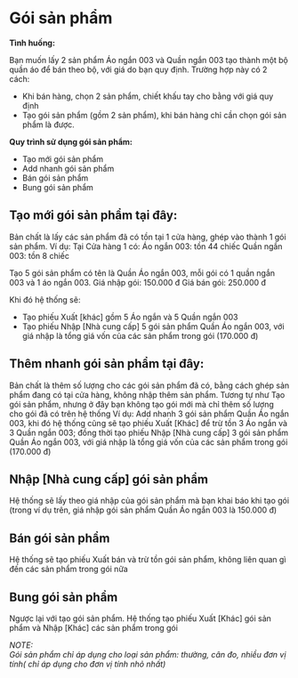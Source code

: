 # Gói sản phẩm
**Tình huống:**

Bạn muốn lấy 2 sản phẩm Áo ngắn 003 và Quần ngắn 003 tạo thành một bộ quần áo để bán theo bộ, với giá do bạn quy định. Trường hợp này có 2 cách:
-  Khi bán hàng, chọn 2 sản phẩm, chiết khấu tay cho bằng với giá quy định
- Tạo gói sản phẩm (gồm 2 sản phẩm), khi bán hàng chỉ cần chọn gói sản phẩm là được.

**Quy trình sử dụng gói sản phẩm:**
* Tạo mới gói sản phẩm
* Add nhanh gói sản phẩm
* Bán gói sản phẩm
* Bung gói sản phẩm
## Tạo mới gói sản phẩm tại đây:
Bản chất là lấy các sản phẩm đã có tồn tại 1 cửa hàng, ghép vào thành 1 gói sản phẩm.
Ví dụ: Tại Cửa hàng 1 có:
Áo ngắn 003: tồn 44 chiếc
Quần ngắn 003: tồn 8 chiếc

Tạo 5 gói sản phẩm có tên là Quần Áo ngắn 003, mỗi gói có 1 quần ngắn 003 và 1 áo ngắn 003.
Giá nhập gói: 150.000 đ
Giá bán gói: 250.000 đ

Khi đó hệ thống sẽ:
- Tạo phiếu Xuất [khác] gồm 5 Áo ngắn và 5 Quần ngắn 003
- Tạo phiếu Nhập [Nhà cung cấp] 5 gói sản phẩm Quần Áo ngắn 003, với giá nhập là tổng giá vốn của các sản phẩm trong gói (170.000 đ)

## Thêm nhanh gói sản phẩm tại đây:
Bản chất là thêm số lượng cho các gói sản phẩm đã có, bằng cách ghép sản phẩm đang có tại cửa hàng, không nhập thêm sản phẩm.
Tương tự như Tạo gói sản phẩm, nhưng ở đây bạn không tạo gói mới mà chỉ thêm số lượng cho gói đã có trên hệ thống
Ví dụ: Add nhanh 3 gói sản phẩm Quần Áo ngắn 003, khi đó hệ thống cũng sẽ tạo phiếu Xuất [Khác] để trừ tồn 3 Áo ngắn và 3 Quần ngắn 003; đồng thời tạo phiếu Nhập [Nhà cung cấp] 3 gói sản phẩm Quần Áo ngắn 003, với giá nhập là tổng giá vốn của các sản phẩm trong gói (170.000 đ)

## Nhập [Nhà cung cấp] gói sản phẩm
Hệ thống sẽ lấy theo giá nhập của gói sản phẩm mà bạn khai báo khi tạo gói (trong ví dụ trên, giá nhập gói sản phẩm Quần Áo ngắn 003 là 150.000 đ)

## Bán gói sản phẩm
Hệ thống sẽ tạo phiếu Xuất bán và trừ tồn gói sản phẩm, không liên quan gì đến các sản phẩm trong gói nữa

## Bung gói sản phẩm
Ngược lại với tạo gói sản phẩm. Hệ thống tạo phiếu Xuất [Khác] gói sản phẩm và Nhập [Khác] các sản phẩm trong gói

*NOTE:  
Gói sản phẩm chỉ áp dụng cho loại sản phẩm: thường, cân đo, nhiều đơn vị tính( chỉ áp dụng cho đơn vị tính nhỏ nhất)*
